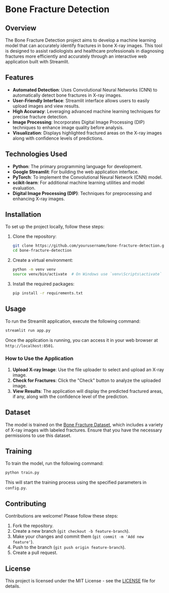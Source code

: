

# Bone Fracture Detection

## Overview

The Bone Fracture Detection project aims to develop a machine learning model that can accurately identify fractures in bone X-ray images. This tool is designed to assist radiologists and healthcare professionals in diagnosing fractures more efficiently and accurately through an interactive web application built with Streamlit.



## Features

- **Automated Detection**: Uses Convolutional Neural Networks (CNN) to automatically detect bone fractures in X-ray images.
- **User-Friendly Interface**: Streamlit interface allows users to easily upload images and view results.
- **High Accuracy**: Leveraging advanced machine learning techniques for precise fracture detection.
- **Image Processing**: Incorporates Digital Image Processing (DIP) techniques to enhance image quality before analysis.
- **Visualization**: Displays highlighted fractured areas on the X-ray images along with confidence levels of predictions.

## Technologies Used

- **Python**: The primary programming language for development.
- **Google Streamlit**: For building the web application interface.
- **PyTorch**: To implement the Convolutional Neural Network (CNN) model.
- **scikit-learn**: For additional machine learning utilities and model evaluation.
- **Digital Image Processing (DIP)**: Techniques for preprocessing and enhancing X-ray images.

## Installation

To set up the project locally, follow these steps:

1. Clone the repository:
   ```bash
   git clone https://github.com/yourusername/bone-fracture-detection.git
   cd bone-fracture-detection
   ```

2. Create a virtual environment:
   ```bash
   python -m venv venv
   source venv/bin/activate  # On Windows use `venv\Scripts\activate`
   ```

3. Install the required packages:
   ```bash
   pip install -r requirements.txt
   ```

## Usage

To run the Streamlit application, execute the following command:

```bash
streamlit run app.py
```

Once the application is running, you can access it in your web browser at `http://localhost:8501`.

### How to Use the Application

1. **Upload X-ray Image**: Use the file uploader to select and upload an X-ray image.
2. **Check for Fractures**: Click the "Check" button to analyze the uploaded image.
3. **View Results**: The application will display the predicted fractured areas, if any, along with the confidence level of the prediction.

## Dataset

The model is trained on the [Bone Fracture Dataset](https://www.kaggle.com/datasets/bmadushanirodrigo/fracture-multi-region-x-ray-data), which includes a variety of X-ray images with labeled fractures. Ensure that you have the necessary permissions to use this dataset.

## Training

To train the model, run the following command:

```bash
python train.py
```

This will start the training process using the specified parameters in `config.py`.

## Contributing

Contributions are welcome! Please follow these steps:

1. Fork the repository.
2. Create a new branch (`git checkout -b feature-branch`).
3. Make your changes and commit them (`git commit -m 'Add new feature'`).
4. Push to the branch (`git push origin feature-branch`).
5. Create a pull request.

## License

This project is licensed under the MIT License - see the [LICENSE](LICENSE) file for details.


